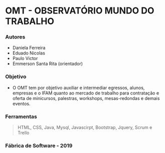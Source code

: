 # OMT - OBSERVATÓRIO MUNDO DO TRABALHO
### Autores
- Daniela Ferreira
- Eduado Nicolas
- Paulo Victor
- Emmerson Santa Rita (orientador)
### Objetivo
- O OMT tem por objetivo auxiliar e intermediar egressos, alunos, empresas e o IFAM quanto ao mercado de trabalho para contratação e oferta de minicursos, palestras, workshops, mesas-redondas e demais eventos.
### Ferramentas
> HTML, CSS, Java, Mysql, Javascirpt, Bootstrap, Jquery, Scrum e Trello

### Fábrica de Software - 2019
